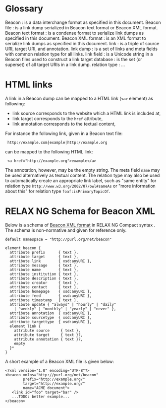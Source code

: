# Glossary

Beacon
  : is a data interchange format as specified in this document.
Beacon file
  : is a link dump serialized in Beacon text format or Beacon XML format.
Beacon text format
  : is a condense format to serialize link dumps as specified in this document. 
Beacon XML format
  : is an XML format to serialize link dumps as specified in this document. 
link
  : is a triple of source URI, target URI, and annotation.
link dump
  : is a set of links and meta fields with common relation type for all links.
link field
  : is a Unicode string in a Beacon files used to construct a link
target database
  : is the set (or superset) of all target URIs in a link dump.
relation type
  : ...

<!--
# Interpreting Beacon links

The interpretation of links in a link dump is not restricted to a specific
format. The most common use cases are RDF triples and links in HTML.

## Examples

For instance the following link, in a Beacon text file:

    #ANNOTATION: http://www.w3.org/2000/01/rdf-schema#label

    http://example.org|example|http://example.com

could be mapped to the following RDF triples:

	<http://example.org> rdfs:seeAlso <http://example.com> .
    <http://example.com> rdfs:label "example" .

-->

# HTML links

A link in a Beacon dump can be mapped to a HTML link (`<a>` element) as
following:

* link source corresponds to the website which a HTML link is included at,
* link target corresponds to the `href` attribute,
* link annotation corresponds to the textual content,

For instance the following link, given in a Beacon text file:

     http://example.com|example|http://example.org

can be mapped to the following HTML link:

     <a href="http://example.org">example</a>

The annotation, however, may be the empty string. The meta field `name` may be
used alternatively as textual content. The relation type may also be used to
automatically create an appropriate link label, such as "same entity" 
for relation type `http://www.w3.org/2002/07/owl#sameAs` or "more information
about this" for relation type `foaf:isPrimaryTopicOf`.


# RELAX NG Schema for Beacon XML

Below is a schema of [Beacon XML format](#beacon-xml-format) in RELAX NG Compact
syntax [](#RELAX-NGC). The schema is non-normative and given for reference
only.

    default namespace = "http://purl.org/net/beacon"

	element beacon {
	  attribute prefix      { text }.
	  attribute target      { text },
	  attribute link        { xsd:anyURI },
	  attribute message     { text },
	  attribute name        { text },
	  attribute institution { text },
	  attribute description { text },
	  attribute creator     { text },
	  attribute contact     { text },
	  attribute homepage    { xsd:anyURI },
	  attribute feed        { xsd:anyURI },
	  attribute timestamp   { text },
	  attribute update { "always" | "hourly" | "daily" 
	    | "weekly" | "monthly" | "yearly" | "never" },
	  attribute annotation  { xsd:anyURI },
	  attribute sourcetype  { xsd:anyURI },
	  attribute targettype  { xsd:anyURI },
	  element link {
	    attribute source     { text },
		attribute target     { text }?,
		attribute annotation { text }?,
	    empty
	  }*
	}

A short example of a Beacon XML file is given below:

    <?xml version="1.0" encoding="UTF-8"?>
    <beacon xmlns="http://purl.org/net/beacon" 
            prefix="http://example.org/"
            target="http://example.org/"
			name="ACME document">
       <link id="foo" target="bar" />
       ...TODO: better example...
    </beacon>
